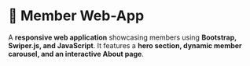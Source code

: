 # 🥢 Member Web-App  

A **responsive web application** showcasing members using **Bootstrap, Swiper.js, and JavaScript**. It features a **hero section, dynamic member carousel, and an interactive About page**.

